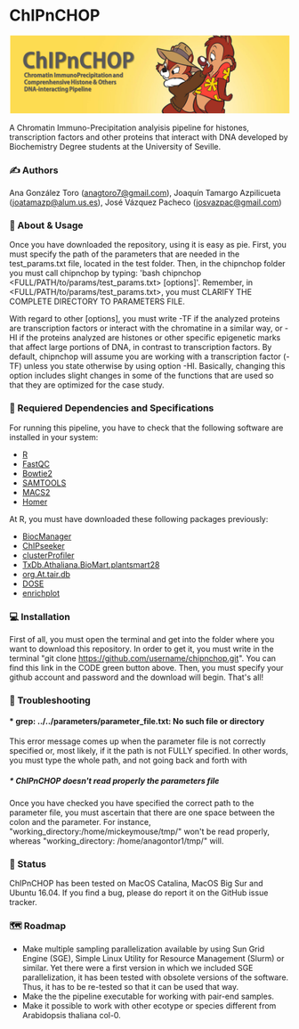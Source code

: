 # ChIPnCHOP 

![header_chipnchop](https://github.com/jvazpa/chipnchop/blob/main/format/header.png)

A Chromatin Immuno-Precipitation analyisis pipeline for histones, transcription factors and other proteins that interact with DNA developed by Biochemistry Degree students at the University of Seville.

### ✍️ Authors

Ana González Toro (anagtoro7@gmail.com), Joaquín Tamargo Azpilicueta (joatamazp@alum.us.es), José Vázquez Pacheco (josvazpac@gmail.com)

### 🧩 About & Usage

Once you have downloaded the repository, using it is easy as pie. First, you must specify the path of the parameters that are needed in the test_params.txt file, located in the test folder. Then, in the chipnchop folder you must call chipnchop by typing: 'bash chipnchop <FULL/PATH/to/params/test_params.txt> [options]'. Remember, in <FULL/PATH/to/params/test_params.txt>, you must CLARIFY THE COMPLETE DIRECTORY TO PARAMETERS FILE. 

With regard to other [options], you must write -TF if the analyzed proteins are transcription factors or interact with the chromatine in a similar way, or -HI if the proteins analyzed are histones or other specific epigenetic marks that affect large portions of DNA, in contrast to transcription factors. By default, chipnchop will assume you are working with a transcription factor (-TF) unless you state otherwise by using option -HI. Basically, changing this option includes slight changes in some of the functions that are used so that they are optimized for the case study.

### 🔗 Requiered Dependencies and Specifications

For running this pipeline, you have to check that the following software are installed in your system:
* [R](https://www.r-project.org/)
* [FastQC](https://www.bioinformatics.babraham.ac.uk/projects/fastqc/)
* [Bowtie2](http://bowtie-bio.sourceforge.net/bowtie2/index.shtml)
* [SAMTOOLS](https://sourceforge.net/projects/samtools/files/samtools/)
* [MACS2](https://github.com/macs3-project/MACS)
* [Homer](http://homer.ucsd.edu/homer/download.html)

At R, you must have downloaded these following packages previously:
* [BiocManager](https://cran.r-project.org/web/packages/BiocManager/vignettes/BiocManager.html)
* [ChIPseeker](https://bioconductor.org/packages/release/bioc/html/ChIPseeker.html)
* [clusterProfiler](https://bioconductor.org/packages/release/bioc/html/clusterProfiler.html)
* [TxDb.Athaliana.BioMart.plantsmart28](https://bioconductor.org/packages/release/data/annotation/html/TxDb.Athaliana.BioMart.plantsmart28.html)
* [org.At.tair.db](https://bioconductor.org/packages/release/data/annotation/html/org.At.tair.db.html)
* [DOSE](https://bioconductor.org/packages/release/bioc/html/DOSE.html)
* [enrichplot](https://bioconductor.org/packages/release/bioc/html/enrichplot.html)

### 💻 Installation

First of all, you must open the terminal and get into the folder where you want to download this repository. In order to get it, you must write in the terminal "git clone https://github.com/username/chipnchop.git". You can find this link in the CODE green button above. Then, you must specify your github account and password and the download will begin. That's all!

### 🎯 Troubleshooting

#### * grep: ../../parameters/parameter_file.txt: No such file or directory

This error message comes up when the parameter file is not correctly specified or, most likely, if it the path is not FULLY specified. In other words, you must type the whole path, and not going back and forth with 



##### * ChIPnCHOP doesn't read properly the parameters file

Once you have checked you have specified the correct path to the parameter file, you must ascertain that there are one space between the colon and the parameter. For instance, "working_directory:/home/mickeymouse/tmp/" won't be read properly, whereas "working_directory: /home/anagontor1/tmp/" will.

### 📍 Status

ChIPnCHOP has been tested on MacOS Catalina, MacOS Big Sur and Ubuntu 16.04. If you find a bug, please do report it on the GitHub issue tracker. 

### 🗺 Roadmap

* Make multiple sampling parallelization available by using Sun Grid Engine (SGE),  Simple Linux Utility for Resource Management (Slurm) or similar. Yet there were a first version in which we included SGE parallelization, it has been tested with obsolete versions of the software. Thus, it has to be re-tested so that it can be used that way.
* Make the the pipeline executable for working with pair-end samples.
* Make it possible to work with other ecotype or species different from Arabidopsis thaliana col-0.



